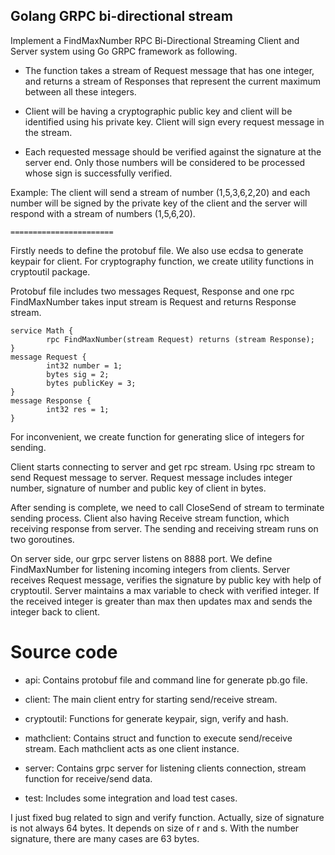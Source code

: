 ## Golang GRPC bi-directional stream

Implement a FindMaxNumber RPC Bi-Directional Streaming Client and Server
system using Go GRPC framework as following.

- The function takes a stream of Request message that has one integer, and
returns a stream of Responses that represent the current maximum between
all these integers.

- Client will be having a cryptographic public key and client will be identified
using his private key. Client will sign every request message in the stream.

- Each requested message should be verified against the signature at the
server end. Only those numbers will be considered to be processed whose
sign is successfully verified.

Example: The client will send a stream of number (1,5,3,6,2,20) and each number
will be signed by the private key of the client and the server will respond with a
stream of numbers (1,5,6,20).

    =======================

Firstly needs to define the protobuf file. We also use ecdsa to generate keypair for client. For cryptography function, we create utility functions in cryptoutil package.

Protobuf file includes two messages Request, Response and one rpc FindMaxNumber takes input stream is Request and returns Response stream.

```
service Math {
        rpc FindMaxNumber(stream Request) returns (stream Response);
}
message Request {
        int32 number = 1;
        bytes sig = 2;
        bytes publicKey = 3;
}
message Response {
        int32 res = 1;
}
```

For inconvenient, we create function for generating slice of integers for sending.

Client starts connecting to server and get rpc stream. Using rpc stream to send Request message to server. Request message includes integer number, signature of number and public key of client in bytes.

After sending is complete, we need to call CloseSend of stream to terminate sending process. 
Client also having Receive stream function, which receiving response from server. The sending and receiving stream runs on two goroutines.

On server side, our grpc server listens on 8888 port. We define FindMaxNumber for listening incoming integers from clients. Server receives Request message, verifies the signature by public key with help of cryptoutil. Server maintains a max variable to check with verified integer. If the received integer is greater than max then updates max and sends the integer back to client.


# Source code

- api:
Contains protobuf file and command line for generate pb.go file.

- client:
The main client entry for starting send/receive stream.  

- cryptoutil:
Functions for generate keypair, sign, verify and hash.

- mathclient:
 Contains struct and function to execute send/receive stream. Each mathclient acts as one client instance.

- server:
Contains grpc server for listening clients connection, stream function for receive/send data.

- test:
Includes some integration and load test cases.

I just fixed bug related to sign and verify function. Actually, size of signature is not always 64 bytes. It depends on size of r and s. With the number signature, there are many cases are 63 bytes.


